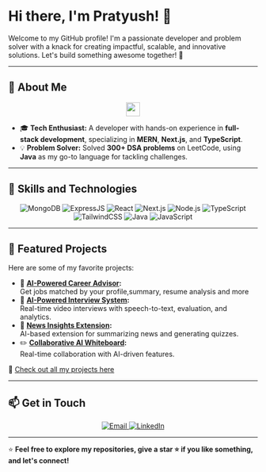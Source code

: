 # Hi there, I'm Pratyush! 👋

Welcome to my GitHub profile! I'm a passionate developer and problem solver with a knack for creating impactful, scalable, and innovative solutions. Let's build something awesome together! 🚀  

---

## 🚀 About Me

<p align="center">
  <img src="https://media.giphy.com/media/hvRJCLFzcasrR4ia7z/giphy.gif" width="28">  
</p>

- 🎓 **Tech Enthusiast:** A developer with hands-on experience in **full-stack development**, specializing in **MERN**, **Next.js**, and **TypeScript**.  
- 💡 **Problem Solver:** Solved **300+ DSA problems** on LeetCode, using **Java** as my go-to language for tackling challenges.  

---

## 🌟 Skills and Technologies

<div align="center">
  <img src="https://img.shields.io/badge/MongoDB-%2347A248.svg?style=for-the-badge&logo=mongodb&logoColor=white" alt="MongoDB" />
  <img src="https://img.shields.io/badge/Express.js-%23404d59.svg?style=for-the-badge&logo=express&logoColor=white" alt="ExpressJS" />
  <img src="https://img.shields.io/badge/React-%2361DAFB.svg?style=for-the-badge&logo=react&logoColor=black" alt="React" />
  <img src="https://img.shields.io/badge/Next.js-%23000000.svg?style=for-the-badge&logo=nextdotjs&logoColor=white" alt="Next.js" />
  <img src="https://img.shields.io/badge/Node.js-%23339933.svg?style=for-the-badge&logo=nodedotjs&logoColor=white" alt="Node.js" />
  <img src="https://img.shields.io/badge/TypeScript-%233178C6.svg?style=for-the-badge&logo=typescript&logoColor=white" alt="TypeScript" />
  <img src="https://img.shields.io/badge/TailwindCSS-%2338B2AC.svg?style=for-the-badge&logo=tailwind-css&logoColor=white" alt="TailwindCSS" />
  <img src="https://img.shields.io/badge/Java-%23ED8B00.svg?style=for-the-badge&logo=java&logoColor=white" alt="Java" />
  <img src="https://img.shields.io/badge/JavaScript-%23F7DF1E.svg?style=for-the-badge&logo=javascript&logoColor=black" alt="JavaScript" />
</div>

---

## 🌟 Featured Projects

Here are some of my favorite projects:
- 🚀 **[AI-Powered Career Advisor](https://github.com/pratyushk512/ai-career-advisor):**  
  Get jobs matched by your profile,summary, resume analysis and more
- 🚀 **[AI-Powered Interview System](https://github.com/pratyushk512/ai-powered-interview-system):**  
  Real-time video interviews with speech-to-text, evaluation, and analytics.  
- 📰 **[News Insights Extension](https://github.com/pratyushk512/ai-news-digest):**  
  AI-based extension for summarizing news and generating quizzes.  
- ✏️ **[Collaborative AI Whiteboard](https://github.com/pratyushk512/collab-board):**  
  Real-time collaboration with AI-driven features.

🔗 [Check out all my projects here](https://github.com/pratyushk512)

---

## 📫 Get in Touch

<div align="center">
  <a href="mailto:pratyushk512@gmail.com">
    <img src="https://img.shields.io/badge/Email-%23D14836.svg?style=for-the-badge&logo=gmail&logoColor=white" alt="Email" />
  </a>
  <a href="https://linkedin.com/in/pratyushk512">
    <img src="https://img.shields.io/badge/LinkedIn-%230A66C2.svg?style=for-the-badge&logo=linkedin&logoColor=white" alt="LinkedIn" />
  </a>
</div>

---

⭐️ **Feel free to explore my repositories, give a star ⭐️ if you like something, and let's connect!**
